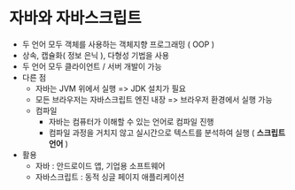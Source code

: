 # 자바와 자바스크립트

- 두 언어 모두 객체를 사용하는 객체지향 프로그래밍 ( OOP )
- 상속, 캡슐화( 정보 은닉 ), 다형성 기법을 사용
- 두 언어 모두 클라이언트 / 서버 개발이 가능
- 다른 점
  - 자바는 JVM 위에서 실행 => JDK 설치가 필요
  - 모든 브라우저는 자바스크립트 엔진 내장 => 브라우저 환경에서 실행 가능
  - 컴파일
    - 자바는 컴퓨터가 이해할 수 있는 언어로 컴파일 진행
    - 컴파일 과정을 거치지 않고 실시간으로 텍스트를 분석하여 실행 ( **스크립트 언어** )
- 활용
  - 자바 : 안드로이드 앱, 기업용 소프트웨어
  - 자바스크립트 : 동적 싱글 페이지 애플리케이션
